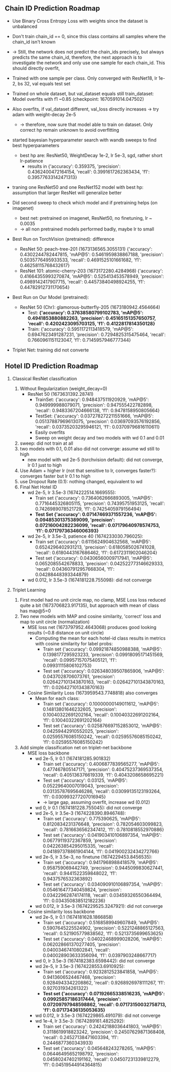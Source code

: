 Chain ID Prediction Roadmap
------------------------

- Use Binary Cross Entropy Loss with weights since the dataset is unbalanced
- Don't train chain_id == 0, since this class contains all samples where the chain_id isn't known
- -> Still, the network does not predict the chain_ids precisely, but always predicts the same chain_id,
    therefore, the next approach is to investigate the network and only use one sample for each chain_id.
    This should directly overfit, 
- Trained with one sample per class. Only converged with ResNet18, lr 1e-2, bs 32, val equals test set
- Trained on whole dataset, but val_dataset equals still train_dataset: Model overfits with f1 ~0.85 (checkpoint: 1670591014.047502)
- Also overfits, if val_dataset different, val_loss directly increases -> try adam with weight-decay 2e-5
  - -> therefore, now sure that model able to train on dataset. Only correct hp remain unknown to avoid overfitting
- started bayesian hyperparameter search with wandb sweeps to find best hyperparameters
  - best hp are: ResNet50, WeightDecay 1e-2, lr 5e-3, sgd, rather short lr-patience
    - results in {'accuracy': 0.359375, 'precision': 0.4362400472164154, 'recall': 0.3991617262363434, 'f1': 0.39577633142471313}
- traning one ResNet50 and one ResNet152 model with best hp: assumption that larger ResNet will generalize better
- Did second sweep to check which model and if pretraining helps (on imagenet)
  - best net: pretrained on imagenet, ResNet50, no finetuning, lr ~ 0.0035
  - -> all non pretrained models performed badly, maybe lr to small

- Best Run on TorchVision (pretrained): difference
    - ResNet 50: peach-tree-201 (1673136565.3055131)
        {'accuracy': 0.4302244782447815, 'mAP@5': 0.5461959838867188, 'precision': 0.5035776495933533, 'recall': 0.4691525101661682, 'f1': 0.46258115768432617}
    - ResNet 101: atomic-cherry-203 (1673172280.4284968)
        {'accuracy': 0.41664355993270874, 'mAP@5': 0.525413453578949, 'precision': 0.4989142417907715, 'recall': 0.44573840498924255, 'f1': 0.44782912731170654}
- Best Run on Our Model (pretrained): 
    - ResNet 50 (Chr): glamorous-butterfly-205 (1673180942.4564664)
        - Test:  **{'accuracy': 0.37638580799102783, 'mAP@5': 0.4941853880882263, 'precision': 0.45165151357650757, 'recall': 0.4202423095703125, 'f1': 0.4122817814350128}**
        - Train: {'accuracy': 0.5951172113418579, 'mAP@5': 0.6947623491287231, 'precision': 0.7294825315475464, 'recall': 0.7660961151123047, 'f1': 0.7145957946777344}

- Triplet Net: training did not converte


Hotel ID Prediction Roadmap
------------------------

1. Classical ResNet classification
    1. Without Regularization (weight_decay=0)
        - ResNet 50 (1673631392.28741)
            - TrainSet: {'accuracy': 0.948437511920929, 'mAP@5': 0.949999988079071, 'precision': 0.947555422782898, 'recall': 0.9483367204666138, 'f1': 0.9478158950805664}
            - TestSet: {'accuracy': 0.037278272211551666, 'mAP@5': 0.05137887969613075, 'precision': 0.03697093576192856, 'recall': 0.03735203295946121, 'f1': 0.03709796816110611}
            - Easily overfits
            - Sweep on weight decay and two models with wd 0.1 and 0.01
    2. sweep: did not train at all
    3. two models with 0.1, 0.01 also did not converge: assume wd still to high
        - new model with wd 2e-5 (torchvision default): did not converge, lr 0.1 just to high
    4. Use Adam + higher lr (not that sensitive to lr, converges faster?): converges faster but lr 0.1 to high
    5.  use Dropout Rate (0.1): nothing changed, equivalent to wd
    6.  Final Net Hotel ID 
        - wd 2e-5, lr 3.5e-3 (1674222514.1669555): 
          - Train set {'accuracy': 0.7364062666893005, 'mAP@5': 0.7716445326805115, 'precision': 0.74395751953125, 'recall': 0.7426989078521729, 'f1': 0.7425405979156494}
          - **Test Set {'accuracy': 0.07147469371557236, 'mAP@5': 0.09485301375389099, 'precision': 0.07216004282236099, 'recall': 0.07179640978574753, 'f1': 0.07179736346006393}**
        - wd 2e-5, lr 3.5e-3, patience 40 (1674233030.796025): 
          - Train set {'accuracy': 0.6115624904632568, 'mAP@5': 0.6524296402931213, 'precision': 0.6180585026741028, 'recall': 0.6180443167686462, 'f1': 0.6172311902046204}
          - Test set {'accuracy': 0.04306560009717941, 'mAP@5': 0.0652085542678833, 'precision': 0.042522773146629333, 'recall': 0.043607912957668304, 'f1': 0.04288448393344879}
        - wd 0.012, lr 3.5e-3 (1674181228.755098): did not converge

2.  Triplet Learning
    1.  First model had no unit circle map, no clamp, MSE Loss
        loss reduced quite a bit (1673706823.917135), but approach with mean of class has map@5=0
    2.  Two new models with MAP and cosine similarity, 'correct' loss and map to unit circle (normalization)
        - MSE loss net (1673797952.4643068) produces good looking results (~0.8 distance on unit circle)
            - Computing the mean for each hotel-id class results in metrics with cosine similarity for label probs: 
              - Train set {'accuracy': 0.09921874850988388, 'mAP@5': 0.1398177295923233, 'precision': 0.09918095171451569, 'recall': 0.09957157075405121, 'f1': 0.09931115806102753}
              - Test set {'accuracy': 0.026348039507865906, 'mAP@5': 0.0437028706073761, 'precision': 0.026427101343870163, 'recall': 0.026427101343870163, 'f1': 0.026427101343870163}
        - Cosine Similarity Loss (1673959543.7748818) also converges
            - Mean for each class:
              - Train set {'accuracy': 0.10000000149011612, 'mAP@5': 0.14813801646232605, 'precision': 0.10040322691202164, 'recall': 0.10040322691202164, 'f1': 0.10040322691202164}
              - Test set {'accuracy': 0.025876697152853012, 'mAP@5': 0.04259442910552025, 'precision': 0.02595576085150242, 'recall': 0.02595576085150242, 'f1': 0.02595576085150242}
    3. Add simple classification net on triplet-net backbone
        - MSE loss backbone
            - wd 2e-5, lr 0.1 (1674181285.901832)
              - Train set {'accuracy': 0.4006877839565277, 'mAP@5': 0.477467805147171, 'precision': 0.40475237369537354, 'recall': 0.405136376619339, 'f1': 0.4043208658695221}
              - Test set {'accuracy': 0.03125, 'mAP@5': 0.05229640007019043, 'precision': 0.03135787695646286, 'recall': 0.03099135123193264, 'f1': 0.030993277207016945}
              - -> large gap, assuming overfit, increase wd (0.012)
            - wd 0, lr 0.1 (1674181228.755045): did not converge
            - wd 2e-5, lr 3.5e-3 (1674228390.8946748): 
              - Train set {'accuracy': 0.775390625, 'mAP@5': 0.8120834231376648, 'precision': 0.782054603099823, 'recall': 0.7816636562347412, 'f1': 0.7810818552970886}
              - Test set {'accuracy': 0.041903410106897354, 'mAP@5': 0.06779119372367859, 'precision': 0.042263854295015335, 'recall': 0.041897378861904144, 'f1': 0.041900232434272766}
            - wd 2e-5, lr 3.5e-3, no finetune (1674229453.8456535):
              - Train set {'accuracy': 0.9417968988418579, 'mAP@5': 0.958759069442749, 'precision': 0.9445099830627441, 'recall': 0.9441522359848022, 'f1': 0.9437576532363892}
              - Test set {'accuracy': 0.034090910106897354, 'mAP@5': 0.054616477340459824, 'precision': 0.03422962874174118, 'recall': 0.03459326550364494, 'f1': 0.034350838512182236}
            - wd 0.012, lr 3.5e-3 (1674229525.3247921): did not converge
        - Cosine similarity loss backbone
            - wd 2e-5, lr 0.1 (1674181628.1866858)
              - Train set {'accuracy': 0.5168589949607849, 'mAP@5': 0.5907645225524902, 'precision': 0.5221248865127563, 'recall': 0.521905779838562, 'f1': 0.5213735699653625}
              - Test set {'accuracy': 0.04022468999028206, 'mAP@5': 0.062028661370277405, 'precision': 0.04003467410802841, 'recall': 0.040028903633356094, 'f1': 0.0397903248667717}
            - wd 0, lr 3.5e-3 (1674182383.6598442): did not converge
            - wd 2e-5, lr 3.5e-3 (1674228553.6910925):
              - Train set {'accuracy': 0.9232812523841858, 'mAP@5': 0.9413606524467468, 'precision': 0.9284943342208862, 'recall': 0.9268926978111267, 'f1': 0.927031934261322}
              - **Test set {'accuracy': 0.07192665338516235, 'mAP@5': 0.09925857186317444, 'precision': 0.07209797948598862, 'recall': 0.07173150032758713, 'f1': 0.07173436135053635}**
            - wd 0.012, lr 3.5e-3 (1674229865.491079): did not converge
            - wd 1e-4, lr 3.5e-3: (1674289161.4825292):
              - Train set {'accuracy': 0.24242188036441803, 'mAP@5': 0.3118619918823242, 'precision': 0.24507629871368408, 'recall': 0.24527138471603394, 'f1': 0.2446877360343933}
              - Test set {'accuracy': 0.045648243278265, 'mAP@5': 0.06446495652198792, 'precision': 0.04580247402191162, 'recall': 0.04507231339812279, 'f1': 0.04519544914364815}
